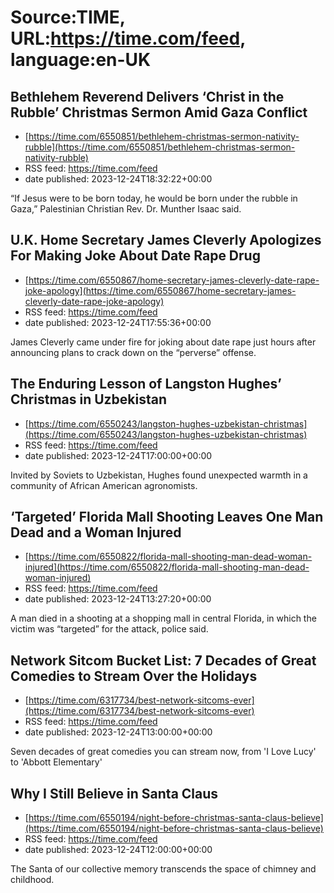 # Source:TIME, URL:https://time.com/feed, language:en-UK

## Bethlehem Reverend Delivers ‘Christ in the Rubble’ Christmas Sermon Amid Gaza Conflict
 - [https://time.com/6550851/bethlehem-christmas-sermon-nativity-rubble](https://time.com/6550851/bethlehem-christmas-sermon-nativity-rubble)
 - RSS feed: https://time.com/feed
 - date published: 2023-12-24T18:32:22+00:00

“If Jesus were to be born today, he would be born under the rubble in Gaza,” Palestinian Christian Rev. Dr. Munther Isaac said.

## U.K. Home Secretary James Cleverly Apologizes For Making Joke About Date Rape Drug
 - [https://time.com/6550867/home-secretary-james-cleverly-date-rape-joke-apology](https://time.com/6550867/home-secretary-james-cleverly-date-rape-joke-apology)
 - RSS feed: https://time.com/feed
 - date published: 2023-12-24T17:55:36+00:00

James Cleverly came under fire for joking about date rape just hours after announcing plans to crack down on the “perverse” offense.

## The Enduring Lesson of Langston Hughes’ Christmas in Uzbekistan
 - [https://time.com/6550243/langston-hughes-uzbekistan-christmas](https://time.com/6550243/langston-hughes-uzbekistan-christmas)
 - RSS feed: https://time.com/feed
 - date published: 2023-12-24T17:00:00+00:00

Invited by Soviets to Uzbekistan, Hughes found unexpected warmth in a community of African American agronomists.

## ‘Targeted’ Florida Mall Shooting Leaves One Man Dead and a Woman Injured
 - [https://time.com/6550822/florida-mall-shooting-man-dead-woman-injured](https://time.com/6550822/florida-mall-shooting-man-dead-woman-injured)
 - RSS feed: https://time.com/feed
 - date published: 2023-12-24T13:27:20+00:00

A man died in a shooting at a shopping mall in central Florida, in which the victim was “targeted” for the attack, police said.

## Network Sitcom Bucket List: 7 Decades of Great Comedies to Stream Over the Holidays
 - [https://time.com/6317734/best-network-sitcoms-ever](https://time.com/6317734/best-network-sitcoms-ever)
 - RSS feed: https://time.com/feed
 - date published: 2023-12-24T13:00:00+00:00

Seven decades of great comedies you can stream now, from 'I Love Lucy' to 'Abbott Elementary'

## Why I Still Believe in Santa Claus
 - [https://time.com/6550194/night-before-christmas-santa-claus-believe](https://time.com/6550194/night-before-christmas-santa-claus-believe)
 - RSS feed: https://time.com/feed
 - date published: 2023-12-24T12:00:00+00:00

The Santa of our collective memory transcends the space of chimney and childhood.

